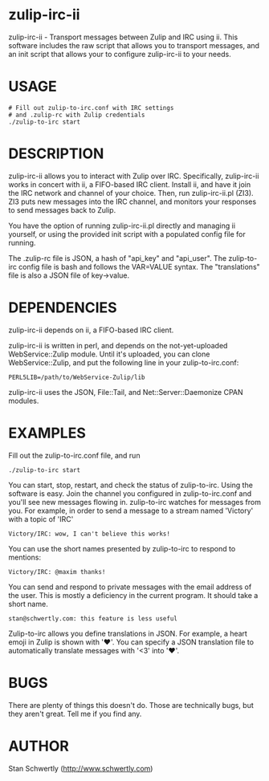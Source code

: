 # zulip-irc-ii

zulip-irc-ii - Transport messages between Zulip and IRC using ii. This
software includes the raw script that allows you to transport messages,
and an init script that allows your to configure zulip-irc-ii to your needs.

# USAGE

    # Fill out zulip-to-irc.conf with IRC settings 
    # and .zulip-rc with Zulip credentials 
    ./zulip-to-irc start

# DESCRIPTION

zulip-irc-ii allows you to interact with Zulip over IRC. Specifically,
zulip-irc-ii works in concert with ii, a FIFO-based IRC client. Install ii,
and have it join the IRC network and channel of your choice. Then, run
zulip-irc-ii.pl (ZI3). ZI3 puts new messages into the IRC channel, and monitors your
responses to send messages back to Zulip.

You have the option of running zulip-irc-ii.pl directly and managing ii yourself,
or using the provided init script with a populated config file for running.

The .zulip-rc file is JSON, a hash of "api_key" and "api_user". The zulip-to-irc
config file is bash and follows the VAR=VALUE syntax. The "translations" file is
also a JSON file of key->value.

# DEPENDENCIES

zulip-irc-ii depends on ii, a FIFO-based IRC client.

zulip-irc-ii is written in perl, and depends on the not-yet-uploaded
WebService::Zulip module. Until it's uploaded, you can clone WebService::Zulip,
and put the following line in your zulip-to-irc.conf:

    PERL5LIB=/path/to/WebService-Zulip/lib

zulip-irc-ii uses the JSON, File::Tail, and Net::Server::Daemonize CPAN
modules.

# EXAMPLES

Fill out the zulip-to-irc.conf file, and run

    ./zulip-to-irc start

You can start, stop, restart, and check the status of zulip-to-irc. Using the software
is easy. Join the channel you configured in zulip-to-irc.conf and you'll see new messages
flowing in. zulip-to-irc watches for messages from you. For example, in order to send a message to
a stream named 'Victory' with a topic of 'IRC'

    Victory/IRC: wow, I can't believe this works!

You can use the short names presented by zulip-to-irc to respond to mentions:

	Victory/IRC: @maxim thanks!

You can send and respond to private messages with the email address of the user. This
is mostly a deficiency in the current program. It should take a short name.

    stan@schwertly.com: this feature is less useful

Zulip-to-irc allows you define translations in JSON. For example, a heart emoji in
Zulip is shown with ':heart:'. You can specify a JSON translation file to automatically
translate messages with '<3' into ':heart:'.

# BUGS

There are plenty of things this doesn't do. Those are technically bugs, but they aren't great.
Tell me if you find any.

# AUTHOR

Stan Schwertly (http://www.schwertly.com)
